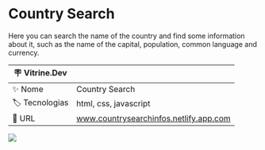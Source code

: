 # Country Search

Here you can search the name of the country and find some information about it, such as the name of the capital, population, common language and currency.

| :placard: Vitrine.Dev |     |
| -------------  | --- |
| :sparkles: Nome        | Country Search
| :label: Tecnologias | html, css, javascript
| :rocket: URL         | www.countrysearchinfos.netlify.app.com

<!-- Inserir imagem com a #vitrinedev ao final do link -->
![](https://user-images.githubusercontent.com/72042885/194385925-ddcb8898-68d3-4c93-b15d-fe36eaefcfc3.JPG#vitrinedev)

